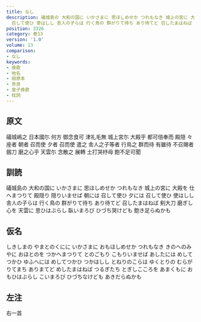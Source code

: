 ```yaml
---
title: なし
description: 礒城島の 大和の国に いかさまに 思ほしめせか つれもなき 城上の宮に 大殿を 仕へまつりて 殿隠り 隠りいませば 朝には 召して使ひ 夕には
  召して使ひ 使はしし 舎人の子らは 行く鳥の 群がりて待ち あり待てど 召したまはねば 剣大刀 磨ぎし心を 天雲に 思ひはぶらし 臥いまろび ひづち哭けども 飽き足らぬかも
position: 3326
category: 巻13
version: '1.0'
volume: 13
comparison:
- なし
keywords:
- 挽歌
- 地名
- 田原本
- 奈良
- 皇子挽歌
- 枕詞
---
```


## 原文

礒城嶋之 日本國尓 何方 御念食可 津礼毛無 城上宮尓 大殿乎 都可倍奉而 殿隠 々座者 朝者 召而使 夕者 召而使 遣之 舎人之子等者 行鳥之 群而待 有雖待 不召賜者 劔刀 磨之心乎 天雲尓 念散之 展轉 土打哭杼母 飽不足可聞

## 訓読

礒城島の 大和の国に いかさまに 思ほしめせか つれもなき 城上の宮に 大殿を 仕へまつりて 殿隠り 隠りいませば 朝には 召して使ひ 夕には 召して使ひ 使はしし 舎人の子らは 行く鳥の 群がりて待ち あり待てど 召したまはねば 剣大刀 磨ぎし心を 天雲に 思ひはぶらし 臥いまろび ひづち哭けども 飽き足らぬかも

## 仮名

しきしまの やまとのくにに いかさまに おもほしめせか つれもなき きのへのみやに おほとのを つかへまつりて とのごもり こもりいませば あしたには めしてつかひ ゆふへには めしてつかひ つかはしし とねりのこらは ゆくとりの むらがりてまち ありまてど めしたまはねば つるぎたち とぎしこころを あまくもに おもひはぶらし こいまろび ひづちなけども あきだらぬかも

## 左注

右一首
